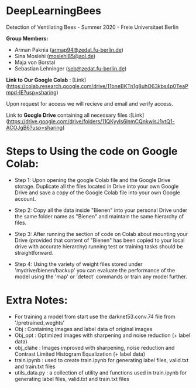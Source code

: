 # DeepLearningBees
Detection of Ventilating Bees - Summer 2020 - Freie Universitaet Berlin



**Group Members:**
* Arman Paknia (armap94@zedat.fu-berlin.de)
* Sina Moslehi (moslehi85@aol.de)
* Maja von Borstal 
* Sebastian Lehninger (seb@zedat.fu-berlin.de)

**Link to Our Google Colab** : [Link] (https://colab.research.google.com/drive/11bneBKTn1g8uhO63kbs4p0TeaPmpd-lE?usp=sharing)

Upon request for access we will recieve and email and verify access. 

Link to **Google Drive** containing all necessary files :[Link] (https://drive.google.com/drive/folders/11QKyyls6lnmCQnkwisJ1vtQ1-ACOJgB6?usp=sharing)

# Steps to Using the code on Google Colab:

* Step 1:
Upon opening the google Colab file and the Google Drive storage. Duplicate all the files located in Drive into your own Google Drive and save a copy of the Google Colab file into your own Google account. 

* Step 2:
Copy all the data inside "Bienen" into your personal Drive under the same folder name as "Bienen" and maintain the same hierarchy of files. 

* Step 3:
After running the section of code on Colab about mounting your Drive (provided that content of "Bienen" has been copied to your local drive with accurate hierarchy) running test or training tasks should be straightforward. 

* Step 4:
Using the variety of weight files stored under 'mydrive/bienen/backup' you can evaluate the performance of the model using the 'map' or 'detect' commands or train any model further.  

# Extra Notes:
* For training a model from start use the darknet53.conv.74 file from '/pretrained_weghts'
* Obj : Containing images and label data of original images
* Obj_opt : Optimized images with sharpening and noise reduction (+ label data) 
* obj_clahe : Images improved with sharpening, noise reduction and Contrast Limited Histogram Equalization (+ label data)
* train.ipynb : used to create train.ipynb for generating label files, valid.txt and train.txt files
* utils_data.py : a collection of utility and functions used in train.ipynb for generating label files, valid.txt and train.txt files



